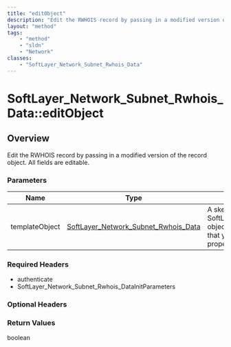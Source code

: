 ```yaml
---
title: "editObject"
description: "Edit the RWHOIS record by passing in a modified version of the record object.  All fields are editable."
layout: "method"
tags:
    - "method"
    - "sldn"
    - "Network"
classes:
    - "SoftLayer_Network_Subnet_Rwhois_Data"
---
```

# SoftLayer_Network_Subnet_Rwhois_Data::editObject
## Overview 
Edit the RWHOIS record by passing in a modified version of the record object.  All fields are editable.

### Parameters 
|Name | Type | Description |
| --- | --- | --- |
|templateObject| <a href='/reference/datatypes/SoftLayer_Network_Subnet_Rwhois_Data'>SoftLayer_Network_Subnet_Rwhois_Data </a>| A skeleton SoftLayer_Network_Subnet_Rwhois_Data object with only the properties defined that you wish to change. Unchanged properties are left alone.|


### Required Headers
* authenticate
* SoftLayer_Network_Subnet_Rwhois_DataInitParameters

### Optional Headers

### Return Values
boolean

